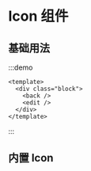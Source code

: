 # Icon 组件

## 基础用法

:::demo

```vue
<template>
  <div class="block">
    <back />
    <edit />
  </div>
</template>
```

:::

## 内置 Icon

<Icons/>
